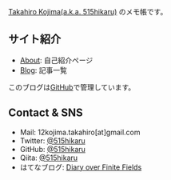 [Takahiro Kojima(a.k.a. 515hikaru)](https://github.com/515hikaru/) のメモ帳です。

## サイト紹介

* [About](/about): 自己紹介ページ
* [Blog](/post): 記事一覧

このブログは[GitHub](https://github.com/515hikaru/tech-memo)で管理しています。

## Contact & SNS

* Mail: 12kojima.takahiro[at]gmail.com
* Twitter: [@515hikaru](https://twitter.com/515hikaru)
* GitHub: [@515hikaru](https://github.com/515hikaru)
* Qiita: [@515hikaru](https://qiita.com/515hikaru)
* はてなブログ: [Diary over Finite Fields](https://blog.515hikaru.net)
